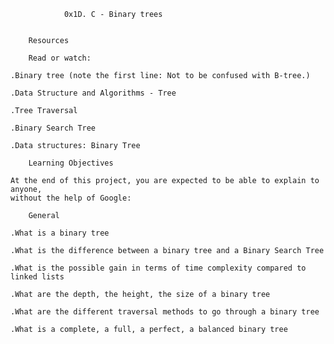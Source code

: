 				0x1D. C - Binary trees


		Resources

		Read or watch:

	.Binary tree (note the first line: Not to be confused with B-tree.)

	.Data Structure and Algorithms - Tree

	.Tree Traversal

	.Binary Search Tree

	.Data structures: Binary Tree

		Learning Objectives

	At the end of this project, you are expected to be able to explain to anyone, 
	without the help of Google:

		General

	.What is a binary tree

	.What is the difference between a binary tree and a Binary Search Tree

	.What is the possible gain in terms of time complexity compared to linked lists

	.What are the depth, the height, the size of a binary tree

	.What are the different traversal methods to go through a binary tree

	.What is a complete, a full, a perfect, a balanced binary tree
